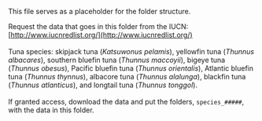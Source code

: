 This file serves as a placeholder for the folder structure.

Request the data that goes in this folder from the IUCN:
[http://www.iucnredlist.org/](http://www.iucnredlist.org/)   
<br>
Tuna species: skipjack tuna (*Katsuwonus pelamis*), yellowfin tuna (*Thunnus albacares*), southern bluefin tuna (*Thunnus maccoyii*), bigeye tuna (*Thunnus obesus*), Pacific bluefin tuna (*Thunnus orientalis*), Atlantic bluefin tuna (*Thunnus thynnus*), albacore tuna (*Thunnus alalunga*), blackfin tuna (*Thunnus atlanticus*), and longtail tuna (*Thunnus tonggol*).  
<br>
If granted access, download the data and put the folders, `species_#####`, with the data in this folder.
